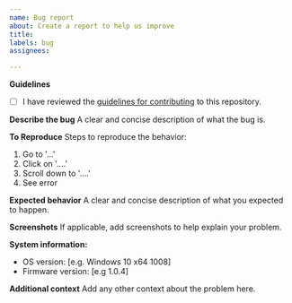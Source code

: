 ```yaml
---
name: Bug report
about: Create a report to help us improve
title: 
labels: bug
assignees:

---
```


**Guidelines**
- [ ] I have reviewed the [guidelines for contributing](https://github.com/t3knomanzer/maxmix-software/blob/master/.github/CONTRIBUTING.md) to this repository.

**Describe the bug**
A clear and concise description of what the bug is.

**To Reproduce**
Steps to reproduce the behavior:
1. Go to '...'
2. Click on '....'
3. Scroll down to '....'
4. See error

**Expected behavior**
A clear and concise description of what you expected to happen.

**Screenshots**
If applicable, add screenshots to help explain your problem.

**System information:**
 - OS version: [e.g. Windows 10 x64 1008]
 - Firmware version: [e.g 1.0.4]

**Additional context**
Add any other context about the problem here.
